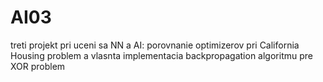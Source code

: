# AI03
treti projekt pri uceni sa NN a AI: porovnanie optimizerov pri California Housing problem a vlasnta implementacia backpropagation algoritmu pre XOR problem
